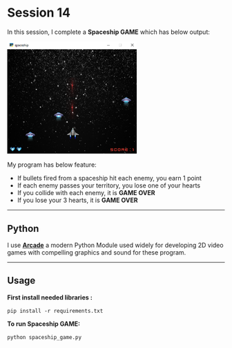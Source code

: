 # Session 14

In this session, I complete a **Spaceship GAME** which has below output:
  
<img src="photos\game.png" width="300">

My program has below feature:

- If bullets fired from a spaceship hit each enemy, you earn 1 point
- If each enemy passes your territory, you lose one of your hearts
- If you collide with each enemy, it is **GAME OVER**
- If you lose your 3 hearts, it is **GAME OVER** 




---
## Python

I use [**Arcade**](https://api.arcade.academy/en/latest/get_started.html) a modern Python Module used widely for developing 2D video games with compelling graphics and sound for these program.

---
## Usage

**First install needed libraries :**
```
pip install -r requirements.txt
```

**To run Spaceship GAME:**

```
python spaceship_game.py
```


